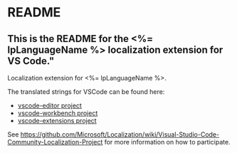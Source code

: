 # README
## This is the README for the <%= lpLanguageName %> localization extension for VS Code."

Localization extension for <%= lpLanguageName %>.

The translated strings for VSCode can be found here:
* [vscode-editor project](https://www.transifex.com/microsoft-oss/vscode-editor/dashboard/)
* [vscode-workbench project](https://www.transifex.com/microsoft-oss/vscode-workbench/dashboard/)
* [vscode-extensions project](https://www.transifex.com/microsoft-oss/vscode-extensions/dashboard/)

See https://github.com/Microsoft/Localization/wiki/Visual-Studio-Code-Community-Localization-Project for more information on how to participate.